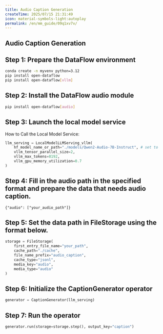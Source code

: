 ```yaml
---
title: Audio Caption Generation
createTime: 2025/07/15 21:31:49
icon: material-symbols-light:autoplay
permalink: /en/mm_guide/09q1xv7v/
---
```


## Audio Caption Generation

## Step 1: Prepare the DataFlow environment
```bash
conda create -n myvenv python=3.12
pip install open-dataflow
pip install open-dataflow[vllm]
```

## Step 2: Install the DataFlow audio module
```bash
pip install open-dataflow[audio]
```

## Step 3: Launch the local model service
How to Call the Local Model Service:
```python
llm_serving = LocalModelLLMServing_vllm(
    hf_model_name_or_path="./models/Qwen2-Audio-7B-Instruct", # set to your own model path
    vllm_tensor_parallel_size=2,
    vllm_max_tokens=8192,
    vllm_gpu_memory_utilization=0.7
)
```

## Step 4: Fill in the audio path in the specified format and prepare the data that needs audio caption.
```jsonl
{"audio": ["your_audio_path"]}
```

## Step 5: Set the data path in FileStorage using the format below.
```python
storage = FileStorage(
    first_entry_file_name="your_path",
    cache_path="./cache",
    file_name_prefix="audio_caption",
    cache_type="jsonl",
    media_key="audio",
    media_type="audio"
)
```

## Step 6: Initialize the CaptionGenerator operator
```python
generator = CaptionGenerator(llm_serving)
```

## Step 7: Run the operator
```python
generator.run(storage=storage.step(), output_key="caption")
```
